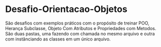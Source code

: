 # Desafio-Orientacao-Objetos

São desafios com exemplos práticos com o propósito de treinar POO, Herança Subclasse, Objeto Com Atributos e Propriedades com Metodos. 
São duas pastas, uma fazendo com chamada no mesmo arquivo e outra com instânciando as classes em um único arquivo.
